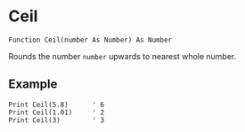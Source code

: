 <!--math-->
Ceil
====

```eppabasic
Function Ceil(number As Number) As Number
```

Rounds the number `number` upwards to nearest whole number.

Example
---------
```eppabasic
Print Ceil(5.8)      ' 6
Print Ceil(1.01)     ' 2
Print Ceil(3)        ' 3
```
